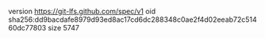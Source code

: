 version https://git-lfs.github.com/spec/v1
oid sha256:dd9bacdafe8979d93ed8ac17cd6dc288348c0ae2f4d02eeab72c51460dc77803
size 5747
